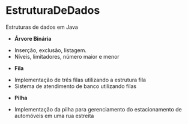 EstruturaDeDados
================

Estruturas de dados em Java

- <strong>Árvore Binária</strong>
<ul>
      <li>Inserção, exclusão, listagem.</li>
      <li>Níveis, limitadores, número maior e menor</li>
</ul>

- <strong>Fila</strong>
<ul>
	<li>Implementação de três filas utilizando a estrutura fila</li>
	<li>Sistema de atendimento de banco utilizando filas</li>
</ul>

- <strong>Pilha</strong>
<ul>
	<li>Implementação da pilha para gerenciamento do estacionamento de automóveis em uma rua estreita</li>
</ul>

